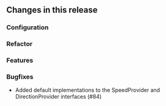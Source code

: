## Changes in this release

### Configuration

### Refactor

### Features

### Bugfixes
* Added default implementations to the SpeedProvider and DirectionProvider interfaces (#84)
